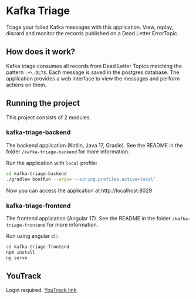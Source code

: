 # Kafka Triage

Triage your failed Kafka messages with this application. View, replay, discard and monitor the
records published on a Dead Letter ErrorTopic.

## How does it work?

Kafka triage consumes all records from Dead Letter Topics matching the pattern `.+\.DLT$`. Each
message is saved in the postgres database. The application provides a web interface to view the
messages and perform actions on them.

## Running the project

This project consists of 2 modules.

### kafka-triage-backend
The backend application (Kotlin, Java 17, Gradle). See the README in the folder `/kafka-triage-backend` for more information.

Run the application with `local` profile:

```bash
cd kafka-triage-backend
./gradlew bootRun --args='--spring.profiles.active=local'
```

Now you can access the application at http://localhost:8029

### kafka-triage-frontend
The frontend application (Angular 17). See the README in the folder `/kafka-triage-frontend` for more information.


Run using angular cli:

```bash
cd kafka-triage-frontend
npm install
ng serve
```

## YouTrack

Login required. [YouTrack link](https://mnijdam.youtrack.cloud/agiles/131-2/current?tab=general).
